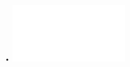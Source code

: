 - ![@Copland | An Account of the Good Effects of Opium Administered in Clysters, in Cases of Menorrhagia ~Med Facts Obs 1793.pdf](../assets/@Copland_|_An_Account_of_the_Good_Effects_of_Opium_Administered_in_Clysters,_in_Cases_of_Menorrhagia_~Med_Facts_Obs_1793_1715417782413_0.pdf)